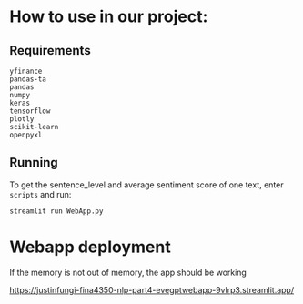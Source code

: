 # How to use in our project:
## Requirements
```
yfinance
pandas-ta
pandas
numpy
keras
tensorflow
plotly
scikit-learn
openpyxl
```
## Running
To get the sentence_level and average sentiment score of one text, enter `scripts` and run:
```
streamlit run WebApp.py
```
# Webapp deployment
If the memory is not out of memory, the app should be working

https://justinfungi-fina4350-nlp-part4-evegptwebapp-9vlrp3.streamlit.app/ 

